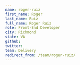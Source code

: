 ```yaml
---
name: roger-ruiz
first_name: Roger
last_name: Ruiz
full_name: Roger Ruiz
role: Front-End Developer
city: Richmond
state: VA
github: 
twitter: 
team: Delivery
redirect_from: /team/roger-ruiz/
---
```


